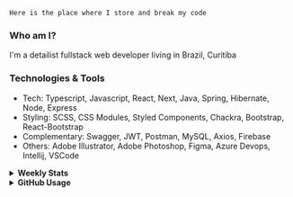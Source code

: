 ```
Here is the place where I store and break my code
```
### Who am I?
I'm a detailist fullstack web developer living in Brazil, Curitiba

### Technologies & Tools
- Tech: Typescript, Javascript, React, Next, Java, Spring, Hibernate, Node, Express
- Styling: SCSS, CSS Modules, Styled Components, Chackra, Bootstrap, React-Bootstrap
- Complementary: Swagger, JWT, Postman, MySQL, Axios, Firebase
- Others: Adobe Illustrator, Adobe Photoshop, Figma, Azure Devops, Intellij, VSCode

<details>
  <summary><b> Weekly Stats</b></summary>
<!--START_SECTION:waka-->

```txt
TypeScript       30 hrs 12 mins  ███████████████████░░░░░░   75.96 %
CSS              4 hrs 31 mins   ███░░░░░░░░░░░░░░░░░░░░░░   11.39 %
JavaScript       2 hrs 52 mins   █▓░░░░░░░░░░░░░░░░░░░░░░░   07.22 %
JSON             1 hr 5 mins     ▓░░░░░░░░░░░░░░░░░░░░░░░░   02.76 %
YAML             53 mins         ▓░░░░░░░░░░░░░░░░░░░░░░░░   02.26 %
```

<!--END_SECTION:waka-->
</details>

<details>
  <summary><b> GitHub Usage</b></summary>
  
[![Top Langs](https://github-readme-stats.vercel.app/api/top-langs/?username=gxlpes&&langs_count=9&layout=compact)](https://github.com/anuraghazra/github-readme-stats)

</details>
